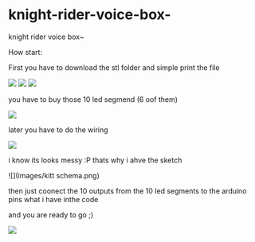 # knight-rider-voice-box-
knight rider voice box~

How start:

First you have to download the stl folder and simple print the file 

![](images/68582214_2383168855336576_5672723337755754496_n.jpg)
![](images/67834225_372793460300087_2809729066301652992_n.jpg)
![](images/67816952_2325930037727598_6857382859678679040_n.png)

you have to buy those 10 led segmend (6 oof them)

![](images/67706791_432452460681105_5690082156752142336_n.jpg)

later you have to do the wiring 

![](images/67765643_502169623690701_5024070090786603008_n.jpg)

i know its looks messy :P thats why i ahve the sketch 

![](images/kitt schema.png)

then just coonect the 10 outputs from the 10 led segments to the arduino pins what i have inthe code 

and you are ready to go ;)

![](images/67961786_481416559351361_2656689975566794752_n.jpg)
